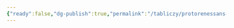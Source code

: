 ```yaml
---
{"ready":false,"dg-publish":true,"permalink":"/tabliczy/protorenessans-i-rannee-vozrozhdenie/blagoveshhenie-kavalkanti/","dgPassFrontmatter":true}
---
```



